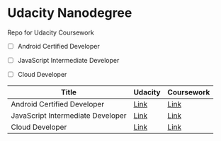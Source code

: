 # Udacity Nanodegree
Repo for Udacity Coursework

- [ ] Android Certified Developer
- [ ] JavaScript Intermediate Developer
- [ ] Cloud Developer


| Title | Udacity | Coursework |
|-------|---------|------------|
| Android Certified Developer | [Link](https://www.udacity.com/course/android-kotlin-developer-nanodegree--nd940) | [Link](TBC) |
| JavaScript Intermediate Developer | [Link](https://www.udacity.com/course/intermediate-javascript-nanodegree--nd032) | [Link](TBC) |
| Cloud Developer | [Link](https://www.udacity.com/course/cloud-developer-nanodegree--nd9990) | [Link](https://github.com/rosera/udacity-nanodegree/tree/main/cloud-developer) |

